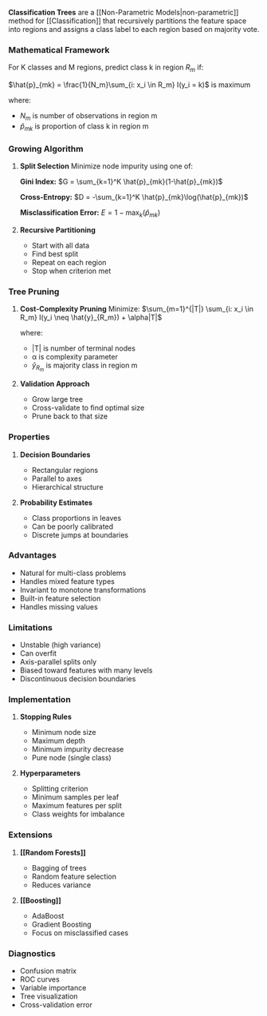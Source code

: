 **Classification Trees** are a [[Non-Parametric Models|non-parametric]] method for [[Classification]] that recursively partitions the feature space into regions and assigns a class label to each region based on majority vote.

### Mathematical Framework
For K classes and M regions, predict class k in region $R_m$ if:

$\hat{p}_{mk} = \frac{1}{N_m}\sum_{i: x_i \in R_m} I(y_i = k)$ is maximum

where:
- $N_m$ is number of observations in region m
- $\hat{p}_{mk}$ is proportion of class k in region m

### Growing Algorithm
1. **Split Selection**
   Minimize node impurity using one of:

   **Gini Index:**
   $G = \sum_{k=1}^K \hat{p}_{mk}(1-\hat{p}_{mk})$

   **Cross-Entropy:**
   $D = -\sum_{k=1}^K \hat{p}_{mk}\log(\hat{p}_{mk})$

   **Misclassification Error:**
   $E = 1 - \max_k(\hat{p}_{mk})$

2. **Recursive Partitioning**
   - Start with all data
   - Find best split
   - Repeat on each region
   - Stop when criterion met

### Tree Pruning
1. **Cost-Complexity Pruning**
   Minimize:
   $\sum_{m=1}^{|T|} \sum_{i: x_i \in R_m} I(y_i \neq \hat{y}_{R_m}) + \alpha|T|$

   where:
   - |T| is number of terminal nodes
   - α is complexity parameter
   - $\hat{y}_{R_m}$ is majority class in region m

2. **Validation Approach**
   - Grow large tree
   - Cross-validate to find optimal size
   - Prune back to that size

### Properties
1. **Decision Boundaries**
   - Rectangular regions
   - Parallel to axes
   - Hierarchical structure

2. **Probability Estimates**
   - Class proportions in leaves
   - Can be poorly calibrated
   - Discrete jumps at boundaries

### Advantages
- Natural for multi-class problems
- Handles mixed feature types
- Invariant to monotone transformations
- Built-in feature selection
- Handles missing values

### Limitations
- Unstable (high variance)
- Can overfit
- Axis-parallel splits only
- Biased toward features with many levels
- Discontinuous decision boundaries

### Implementation
1. **Stopping Rules**
   - Minimum node size
   - Maximum depth
   - Minimum impurity decrease
   - Pure node (single class)

2. **Hyperparameters**
   - Splitting criterion
   - Minimum samples per leaf
   - Maximum features per split
   - Class weights for imbalance

### Extensions
1. **[[Random Forests]]**
   - Bagging of trees
   - Random feature selection
   - Reduces variance

2. **[[Boosting]]**
   - AdaBoost
   - Gradient Boosting
   - Focus on misclassified cases

### Diagnostics
- Confusion matrix
- ROC curves
- Variable importance
- Tree visualization
- Cross-validation error
